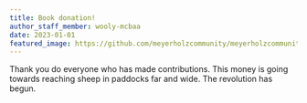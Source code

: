 ```yaml
---
title: Book donation!
author_staff_member: wooly-mcbaa
date: 2023-01-01
featured_image: https://github.com/meyerholzcommunity/meyerholzcommunity.github.io/tree/main/images/book.jpg
---
```

Thank you do everyone who has made contributions. This money is going towards reaching sheep in paddocks far and wide. The revolution has begun.
